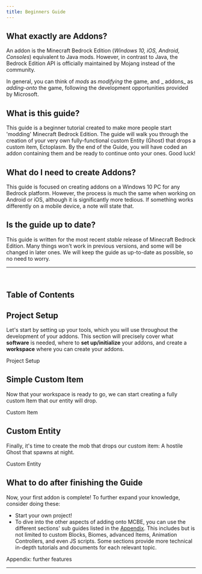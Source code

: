 ```yaml
---
title: Beginners Guide
---
```


## **What exactly are Addons?**

An addon is the Minecraft Bedrock Edition (_Windows 10, iOS, Android, Consoles_) equivalent to Java mods. However, in contrast to Java, the Bedrock Edition API is officially maintained by Mojang instead of the community.

In general, you can think of _mods_ as _modifying_ the game, and _ addons_ as _adding-onto_ the game, following the development opportunities provided by Microsoft.

## **What is this guide?**

This guide is a beginner tutorial created to make more people start 'modding' Minecraft Bedrock Edition. The guide will walk you through the creation of your very own fully-functional custom Entity (Ghost) that drops a custom item, Ectoplasm. By the end of the Guide, you will have coded an addon containing them and be ready to continue onto your ones. Good luck!

## **What do I need to create Addons?**

This guide is focused on creating addons on a Windows 10 PC for any Bedrock platform. However, the process is much the same when working on Android or iOS, although it is significantly more tedious. If something works differently on a mobile device, a note will state that.

## **Is the guide up to date?**

This guide is written for the most recent _stable_ release of Minecraft Bedrock Edition. Many things won't work in previous versions, and some will be changed in later ones. We will keep the guide as up-to-date as possible, so no need to worry.

---

&nbsp;

## Table of Contents

## Project Setup

Let's start by setting up your tools, which you will use throughout the development of your addons. This section will precisely cover what **software** is needed, where to **set up/initialize** your addons, and create a **workspace** where you can create your addons.

<BButton color="green">Project Setup</BButton>

## Simple Custom Item

Now that your workspace is ready to go, we can start creating a fully custom Item that our entity will drop.

<BButton color="green">Custom Item</BButton>

## Custom Entity

Finally, it's time to create the mob that drops our custom item: A hostile Ghost that spawns at night.

<BButton color="green">Custom Entity</BButton>

## What to do after finishing the Guide

Now, your first addon is complete! To further expand your knowledge, consider doing these:

-   Start your own project!
-   To dive into the other aspects of adding onto MCBE, you can use the different sections' sub guides listed in the [Appendix](/guide/appendix). This includes but is not limited to custom Blocks, Biomes, advanced Items, Animation Controllers, and even JS scripts. Some sections provide more technical in-depth tutorials and documents for each relevant topic.

<BButton color="green">Appendix: further features</BButton>

---
